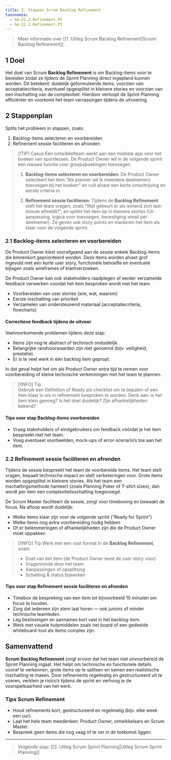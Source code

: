 ```yaml
---
title: 2. Stappen Scrum Backlog Refinement
taxonomie:
  - bm-22.2.Refinement.PI
  - bm-22.3.Refinement.PI
---
```


> Meer informatie over [[1. Uitleg Scrum Backlog Refinement|Scrum Backlog Refinement]]

## 1 Doel
Het doel van Scrum **Backlog Refinement** is om Backlog-items voor te bereiden zodat ze tijdens de Sprint Planning direct ingepland kunnen worden. Dit betekent: duidelijk geformuleerde items, voorzien van acceptatiecriteria, eventueel opgesplitst in kleinere stories en voorzien van een inschatting van de complexiteit. Hierdoor verloopt de Sprint Planning efficiënter en voorkomt het team verrassingen tijdens de uitvoering.

## 2 Stappenplan
Splits het probleem in stappen, zoals:
1. Backlog-items selecteren en voorbereiden
2. Refinement sessie faciliteren en afronden

>[!TIP] Casus
> Een ontwikkelteam werkt aan een mobiele app voor het boeken van sportlessen. De Product Owner wil in de volgende sprint een nieuwe functie voor groepsboekingen toevoegen.
> 1. **Backlog-items selecteren en voorbereiden:** De Product Owner selecteert het item “Als planner wil ik meerdere deelnemers toevoegen bij het boeken” en vult alvast een korte omschrijving en eerste criteria in.
> 
> 2. **Refinement sessie faciliteren:** Tijdens de **Backlog Refinement** stelt het team vragen, zoals “Wat gebeurt er als iemand zich last-minute afmeldt?”, en splitst het item op in kleinere stories (UI-aanpassing, logica voor toevoegen, bevestiging-email per deelnemer). Ze geven ook story points en markeren het item als klaar voor de volgende sprint.

### 2.1 Backlog-items selecteren en voorbereiden
De Product Owner kiest voorafgaand aan de sessie enkele Backlog-items die binnenkort geprioriteerd worden. Deze items worden alvast grof ingevuld met een korte user story, functionele behoefte en eventuele bijlagen zoals wireframes of klantverzoeken.

De Product Owner kan ook stakeholders raadplegen of eerder verzamelde feedback verwerken voordat het item besproken wordt met het team.
- Voorbereiden van user stories (wie, wat, waarom)
- Eerste inschatting van prioriteit
- Verzamelen van ondersteunend materiaal (acceptatiecriteria, flowcharts)

#### Correctieve feedback tijdens de uitvoer
Veelvoorkomende problemen tijdens deze stap:
- Items zijn nog te abstract of technisch onduidelijk.
- Belangrijke randvoorwaarden zijn niet genoemd (bijv. veiligheid, prestatie).
- Er is te veel werk in één backlog item gepropt.

In dat geval helpt het om als Product Owner extra tijd te nemen voor voorbereiding of kleine technische verkenningen met het team te plannen.

> [!INFO] Tip  
> Gebruik een Definition of Ready als checklist om te bepalen of een item klaar is om in refinement besproken te worden. Denk aan: is het item klein genoeg? Is het doel duidelijk? Zijn afhankelijkheden bekend?

#### Tips voor stap Backlog-items voorbereiden
- Vraag stakeholders of eindgebruikers om feedback vóórdat je het item bespreekt met het team.
- Voeg eventueel voorbeelden, mock-ups of error-scenario’s toe aan het item.

### 2.2 Refinement sessie faciliteren en afronden
Tijdens de sessie bespreekt het team de voorbereide items. Het team stelt vragen, bepaalt technische impact en stelt verbeteringen voor. Grote items worden opgesplitst in kleinere stories. Als het team een inschattingsmethode hanteert (zoals Planning Poker of T-shirt sizes), dan wordt per item een complexiteitsschatting toegevoegd.

De Scrum Master faciliteert de sessie, zorgt voor timeboxing en bewaakt de focus. Na afloop wordt duidelijk:
- Welke items klaar zijn voor de volgende sprint (“Ready for Sprint”)
- Welke items nog extra voorbereiding nodig hebben
- Of er belemmeringen of afhankelijkheden zijn die de Product Owner moet oppakken

> [!INFO] Tip
> Werk met een vast format in de **Backlog Refinement**, zoals:
> - Doel van het item (de Product Owner leest de user story voor)
> - Vragenronde door het team
> - Aanpassingen of opsplitsing
> - Schatting & status bijwerken

#### Tips voor stap Refinement sessie faciliteren en afronden
- Timebox de bespreking van een item tot bijvoorbeeld 10 minuten om focus te houden.
- Zorg dat iedereen zijn stem laat horen — ook juniors of minder technische teamleden.
- Leg beslissingen en aannames kort vast in het backlog-item.
- Werk met visuele hulpmiddelen zoals het board of een gedeelde whiteboard-tool als items complex zijn.

## Samenvattend 
**Scrum Backlog Refinement** zorgt ervoor dat het team niet onvoorbereid de Sprint Planning ingaat. Het helpt om technische en functionele details vooraf te verkennen, grote items op te splitsen en samen een realistische inschatting te maken. Door refinements regelmatig en gestructureerd uit te voeren, verklein je risico’s tijdens de sprint en verhoog je de voorspelbaarheid van het werk.

### Tips Scrum Refinement
- Houd refinements kort, gestructureerd en regelmatig (bijv. elke week een uur).
- Laat het hele team meedenken: Product Owner, ontwikkelaars en Scrum Master.
- Bespreek geen items die nog vaag of te ver in de toekomst liggen.

---

> Volgende stap: [[3. Uitleg Scrum Sprint Planning|Uitleg Scrum Sprint Planning]]
